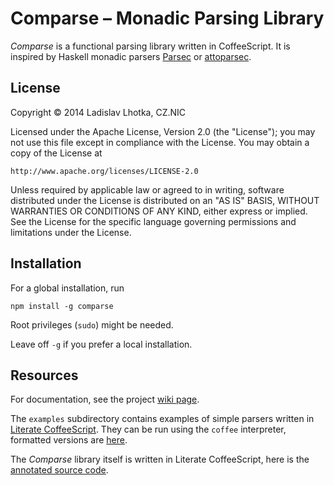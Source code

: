 Comparse – Monadic Parsing Library
==================================

_Comparse_ is a functional parsing library written in CoffeeScript. It
is inspired by Haskell monadic parsers
[Parsec](http://legacy.cs.uu.nl/daan/parsec.html) or
[attoparsec](https://github.com/bos/attoparsec "attoparsec").

License
-------

Copyright © 2014 Ladislav Lhotka, CZ.NIC

Licensed under the Apache License, Version 2.0 (the "License");
you may not use this file except in compliance with the License.
You may obtain a copy of the License at

    http://www.apache.org/licenses/LICENSE-2.0

Unless required by applicable law or agreed to in writing, software
distributed under the License is distributed on an "AS IS" BASIS,
WITHOUT WARRANTIES OR CONDITIONS OF ANY KIND, either express or implied.
See the License for the specific language governing permissions and
limitations under the License.


Installation
------------

For a global installation, run

    npm install -g comparse

Root privileges (`sudo`) might be needed.

Leave off `-g` if you prefer a local installation.

Resources
---------

For documentation, see the project
[wiki page](https://github.com/llhotka/comparse/wiki).

The `examples` subdirectory contains examples of simple parsers
written in [Literate CoffeeScript](http://coffeescript.org/#literate "Literate
Coffeescript"). They can be run using the `coffee` interpreter,
formatted versions are [here](https://github.com/llhotka/comparse/wiki/examples).

The _Comparse_ library itself is written in Literate CoffeeScript,
here is the
[annotated source code](https://github.com/llhotka/comparse/wiki/comparse).
